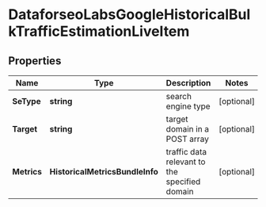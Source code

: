 # DataforseoLabsGoogleHistoricalBulkTrafficEstimationLiveItem


## Properties

| Name | Type | Description | Notes |
|------------ | ------------- | ------------- | -------------|
**SeType** | **string** | search engine type |[optional]|
**Target** | **string** | target domain in a POST array |[optional]|
**Metrics** | **HistoricalMetricsBundleInfo** | traffic data relevant to the specified domain |[optional]|